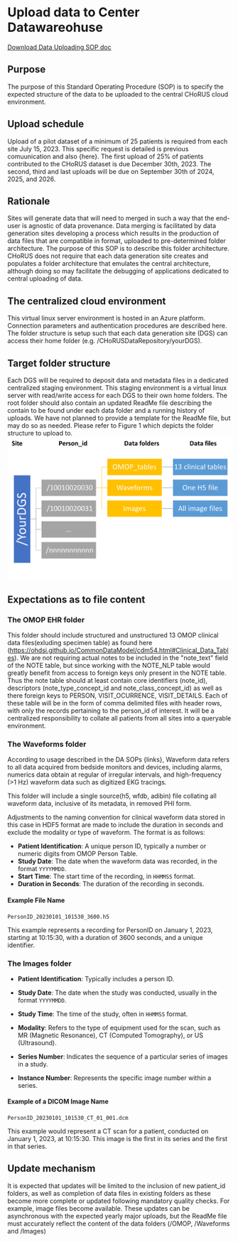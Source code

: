 # Upload data to Center Datawareohuse

 [Download Data Uploading SOP doc](https://github.com/chorus-ai/data_acq_SOP/blob/main/sop-website/docs/Data-Uploading/Data%20Upload%20SOP.docx)

## Purpose

The purpose of this Standard Operating Procedure (SOP) is to specify the expected structure of the data to be uploaded to the central CHoRUS cloud environment.

## Upload schedule

Upload of a pilot dataset of a minimum of 25 patients is required from each site July 15, 2023. This specific request is detailed is previous comuunication and also {here}. The first upload of 25% of patients contributed to the CHoRUS dataset is due December 30th, 2023. The second, third and last uploads will be due on September 30th of 2024, 2025, and 2026.

## Rationale

Sites will generate data that will need to merged in such a way that the end-user is agnostic of data provenance. Data merging is facilitated by data generation sites developing a process which results in the production of data files that are compatible in format, uploaded to pre-determined folder architecture. The purpose of this SOP is to describe this folder architecture. CHoRUS does not require that each data generation site creates and populates a folder architecture that emulates the central architecture, although doing so may facilitate the debugging of applications dedicated to central uploading of data.

## The centralized cloud environment

This virtual linux server environment is hosted in an Azure platform. Connection parameters and authentication procedures are described here. The folder structure is setup such that each data generation site (DGS) can access their home folder (e.g. /CHoRUSDataRepository/yourDGS).

## Target folder structure

Each DGS will be required to deposit data and metadata files in a dedicated centralized staging environment. This staging environment is a virtual linux server with read/write access for each DGS to their own home folders. The root folder should also contain an updated ReadMe file describing the contain to be found under each data folder and a running history of uploads. We have not planned to provide a template for the ReadMe file, but may do so as needed. Please refer to Figure 1 which depicts the folder structure to upload to.
![foldertructure](./folderStructure.png)



## Expectations as to file content

### The OMOP EHR folder

This folder should include structured and unstructured 13 OMOP clinical data files(exluding specimen table) as found here (https://ohdsi.github.io/CommonDataModel/cdm54.html#Clinical_Data_Tables). We are not requiring actual notes to be included in the "note_text" field of the NOTE table, but since working with the NOTE_NLP table would greatly benefit from access to foreign keys only present in the NOTE table. Thus the note table should at least contain core identifiers (note_id), descriptors (note_type_concept_id and note_class_concept_id) as well as there foreign keys to PERSON, VISIT_OCURRENCE, VISIT_DETAILS. Each of these table will be in the form of comma delimited files with header rows, with only the records pertaining to the person_id of interest. It will be a centralized responsibility to collate all patients from all sites into a queryable environment.

### The Waveforms folder

According to usage described in the DA SOPs {links}, Waveform data refers to all data acquired from bedside monitors and devices, including alarms, numerics data obtain at regular of irregular intervals, and high-frequency (>1 Hz) waveform data such as digitized EKG tracings.

This folder will include a single source(h5, wfdb, adibin) file collating all waveform data, inclusive of its metadata, in removed PHI form.

Adjustments to the naming convention for clinical waveform data stored in this case in HDF5 format are made to include the duration in seconds and exclude the modality or type of waveform. The format is as follows:

- **Patient Identification**: A unique person ID, typically a number or numeric digits from OMOP Person Table.
- **Study Date**: The date when the waveform data was recorded, in the format `YYYYMMDD`.
- **Start Time**: The start time of the recording, in `HHMMSS` format.
- **Duration in Seconds**: The duration of the recording in seconds.

#### Example File Name
`PersonID_20230101_101530_3600.h5`

This example represents a recording for PersonID on January 1, 2023, starting at 10:15:30, with a duration of 3600 seconds, and a unique identifier.

### The Images folder

- **Patient Identification**: Typically includes a person ID.

- **Study Date**: The date when the study was conducted, usually in the format `YYYYMMDD`.

- **Study Time**: The time of the study, often in `HHMMSS` format.

- **Modality**: Refers to the type of equipment used for the scan, such as MR (Magnetic Resonance), CT (Computed Tomography), or US (Ultrasound).

- **Series Number**: Indicates the sequence of a particular series of images in a study.

- **Instance Number**: Represents the specific image number within a series.

#### Example of a DICOM Image Name
`PersonID_20230101_101530_CT_01_001.dcm`

This example would represent a CT scan for a patient, conducted on January 1, 2023, at 10:15:30. This image is the first in its series and the first in that series.


## Update mechanism

It is expected that updates will be limited to the inclusion of new patient_id folders, as well as completion of data files in existing folders as these become more complete or updated following mandatory quality checks. For example, image files become available. These updates can be asynchronous with the expected yearly major uploads, but the ReadMe file must accurately reflect the content of the data folders (/OMOP, /Waveforms and /Images)
